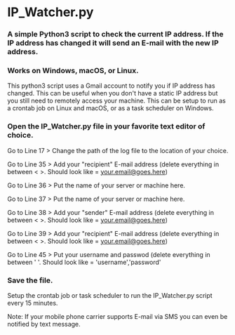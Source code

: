 # IP_Watcher.py #

### A simple Python3 script to check the current IP address. If the IP address has changed it will send an E-mail with the new IP address. ###

### Works on Windows, macOS, or Linux. ###

This python3 script uses a Gmail account to notify you if IP address has changed. This can be useful when you don't have a static IP address but you still need to remotely access your machine. This can be setup to run as a crontab job on Linux and macOS, or as a task scheduler on Windows.  

### Open the IP_Watcher.py file in your favorite text editor of choice. ###

Go to Line 17 > Change the path of the log file to the location of your choice.

Go to Line 35 > Add your "recipient" E-mail address (delete everything in between < >. Should look like = <your.email@goes.here>)

Go to Line 36 > Put the name of your server or machine here.

Go to Line 37 > Put the name of your server or machine here.

Go to Line 38 > Add your "sender" E-mail address (delete everything in between < >. Should look like = <your.email@goes.here>)

Go to Line 39 > Add your "recipient" E-mail address (delete everything in between < >. Should look like = <your.email@goes.here>)

Go to Line 45 > Put your username and passwod (delete everything in between ' '. Should look like = 'username','password'

### Save the file. ###

Setup the crontab job or task scheduler to run the IP_Watcher.py script every 15 minutes.

Note: If your mobile phone carrier supports E-mail via SMS you can even be notified by text message.
